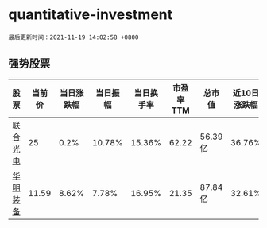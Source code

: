 # quantitative-investment

`最后更新时间：2021-11-19 14:02:58 +0800`

## 强势股票

|股票|当前价|当日涨跌幅|当日振幅|当日换手率|市盈率TTM|总市值|近10日涨跌幅|
|----|----|----|----|----|----|----|----|
|[联合光电](https://xueqiu.com/S/SZ300691)|25|0.2%|10.78%|15.36%|62.22|56.39亿|36.76%|
|[华明装备](https://xueqiu.com/S/SZ002270)|11.59|8.62%|7.78%|16.95%|21.35|87.84亿|32.61%|
